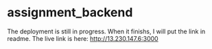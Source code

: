 # assignment_backend
The deployment is still in progress. When it finishs, I will put the link in readme.
The live link is here: http://13.230.147.6:3000
